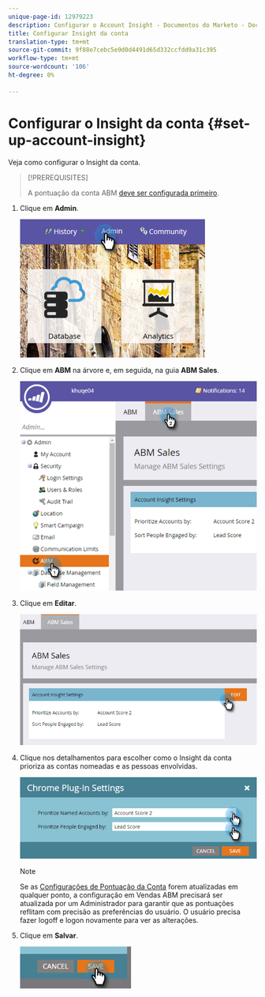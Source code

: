 ```yaml
---
unique-page-id: 12979223
description: Configurar o Account Insight - Documentos do Marketo - Documentação do produto
title: Configurar Insight da conta
translation-type: tm+mt
source-git-commit: 9f88e7cebc5e9d0d4491d65d332ccfdd9a31c395
workflow-type: tm+mt
source-wordcount: '106'
ht-degree: 0%

---
```



# Configurar o Insight da conta {#set-up-account-insight}

Veja como configurar o Insight da conta.

>[!PREREQUISITES]
>
>A pontuação da conta ABM [deve ser configurada primeiro](/help/marketo/product-docs/target-account-management/setup-tam/account-score.md).

1. Clique em **Admin**.

   ![](assets/admin-1.png)

1. Clique em **ABM** na árvore e, em seguida, na guia **ABM Sales**.

   ![](assets/two-5.png)

1. Clique em **Editar**.

   ![](assets/three-4.png)

1. Clique nos detalhamentos para escolher como o Insight da conta prioriza as contas nomeadas e as pessoas envolvidas.

   ![](assets/four-4.png)

   >[!NOTE]
   >
   >Se as [Configurações de Pontuação da Conta](/help/marketo/product-docs/target-account-management/setup-tam/account-score.md) forem atualizadas em qualquer ponto, a configuração em Vendas ABM precisará ser atualizada por um Administrador para garantir que as pontuações reflitam com precisão as preferências do usuário. O usuário precisa fazer logoff e logon novamente para ver as alterações.

1. Clique em **Salvar**.

   ![](assets/five-4.png)
